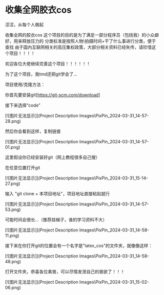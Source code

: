 # 收集全网胶衣cos

涩涩，从每个人做起

收集全网的胶衣cos
这个项目的目的是为了满足一部分程序员（包括我）的小众癖好，用来释放压力的
分类标准是按照人物\拍摄时间+干了什么事进行分类，便于查找
由于国内互联网相关的高压集权政策，大部分相关资料已经失传，请珍惜这个项目！！！！

欢迎各位大佬继续完善这个项目！！！！！！

为了这个项目，我tmd还把git学会了...

项目使用/克隆方法：

你首先要安装git[https://git-scm.com/download]

接下来选择“code”

[![图片无法显示]](Project Description Images\PixPin_2024-03-31_14-57-28.png)

然后你会看到这样，复制链接

[![图片无法显示]](Project Description Images\PixPin_2024-03-31_14-57-01.png)

这里假设你已经安装好git（网上教程很多自己搜）

在任意位置打开git

[![图片无法显示]](Project Description Images\PixPin_2024-03-31_15-14-27.png)

输入 "git clone + 本项目地址"，项目地址直接粘贴就行

[![图片无法显示]](Project Description Images\PixPin_2024-03-31_14-57-53.png)

可能时间会很长...（推荐挂梯子，谁的学习资料不大）

[![图片无法显示]](Project Description Images\PixPin_2024-03-31_14-58-11.png)

接下来在你打开git的位置会有一个名字是"latex_cos"的文件夹，就像像这样：

[![图片无法显示]](Project Description Images\PixPin_2024-03-31_14-58-48.png)

打开文件夹，恭喜各位禽兽，可以尽情发泄自己的兽欲了！！！

[![图片无法显示]](Project Description Images\PixPin_2024-03-31_15-02-06.png)


